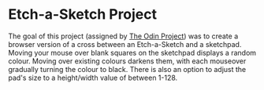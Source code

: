 # Etch-a-Sketch Project
The goal of this project (assigned by [The Odin Project](https://www.theodinproject.com)) was to create a browser version of a cross between an Etch-a-Sketch and a sketchpad.
Moving your mouse over blank squares on the sketchpad displays a random colour. Moving over existing colours
darkens them, with each mouseover gradually turning the colour to black. There is also an option to adjust
the pad's size to a height/width value of between 1-128.
